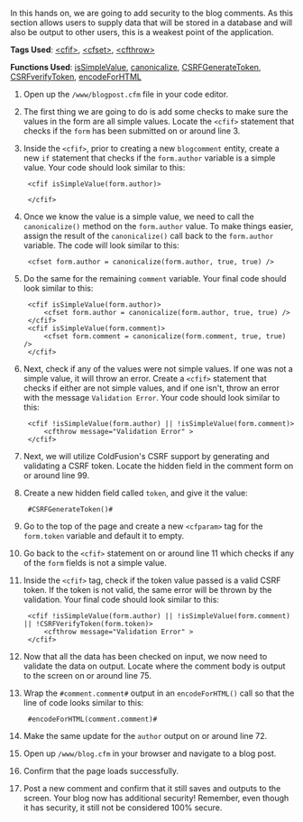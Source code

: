 In this hands on, we are going to add security to the blog comments. As this section allows users to supply data that will be stored in a database and will also be output to other users, this is a weakest point of the application.

**Tags Used**: [\<cfif>](https://helpx.adobe.com/coldfusion/cfml-reference/coldfusion-tags/tags-i/cfif.html), [\<cfset>](https://helpx.adobe.com/coldfusion/cfml-reference/coldfusion-tags/tags-r-s/cfset.html), [\<cfthrow>](https://helpx.adobe.com/coldfusion/cfml-reference/coldfusion-tags/tags-t/cfthrow.html)

**Functions Used**: [isSimpleValue](https://helpx.adobe.com/coldfusion/cfml-reference/coldfusion-functions/functions-in-k/issimplevalue.html), [canonicalize](https://helpx.adobe.com/coldfusion/cfml-reference/coldfusion-functions/functions-c-d/Canonicalize.html), [CSRFGenerateToken](https://helpx.adobe.com/coldfusion/cfml-reference/coldfusion-functions/functions-c-d/CSRFGenerateToken.html), [CSRFverifyToken](https://helpx.adobe.com/coldfusion/cfml-reference/coldfusion-functions/functions-c-d/CSRFVerifyToken.html), [encodeForHTML](https://helpx.adobe.com/coldfusion/cfml-reference/coldfusion-functions/functions-e-g/encodeforhtml.html)

1. Open up the `/www/blogpost.cfm` file in your code editor.
1. The first thing we are going to do is add some checks to make sure the values in the form are all simple values. Locate the `<cfif>` statement that checks if the `form` has been submitted on or around line 3.
1. Inside the `<cfif>`, prior to creating a new `blogcomment` entity, create a new `if` statement that checks if the `form.author` variable is a simple value. Your code should look similar to this:

        <cfif isSimpleValue(form.author)>

        </cfif>

1. Once we know the value is a simple value, we need to call the `canonicalize()` method on the `form.author` value. To make things easier, assign the result of the `canonicalize()` call back to the `form.author` variable. The code will look similar to this:

        <cfset form.author = canonicalize(form.author, true, true) />

1. Do the same for the remaining `comment` variable. Your final code should look similar to this:

        <cfif isSimpleValue(form.author)>
            <cfset form.author = canonicalize(form.author, true, true) />
        </cfif>
        <cfif isSimpleValue(form.comment)>
            <cfset form.comment = canonicalize(form.comment, true, true) />
        </cfif>

1. Next, check if any of the values were not simple values. If one was not a simple value, it will throw an error. Create a `<cfif>` statement that checks if either are not simple values, and if one isn't, throw an error with the message `Validation Error`. Your code should look similar to this:

        <cfif !isSimpleValue(form.author) || !isSimpleValue(form.comment)>
            <cfthrow message="Validation Error" >
        </cfif>

1. Next, we will utilize ColdFusion's CSRF support by generating and validating a CSRF token. Locate the hidden field in the comment form on or around line 99.
1. Create a new hidden field called `token`, and give it the value:

        #CSRFGenerateToken()#

1. Go to the top of the page and create a new `<cfparam>` tag for the `form.token` variable and default it to empty.
1. Go back to the `<cfif>` statement on or around line 11 which checks if any of the `form` fields is not a simple value.
1. Inside the `<cfif>` tag, check if the token value passed is a valid CSRF token. If the token is not valid, the same error will be thrown by the validation. Your final code should look similar to this:

        <cfif !isSimpleValue(form.author) || !isSimpleValue(form.comment) || !CSRFVerifyToken(form.token)>
            <cfthrow message="Validation Error" >
        </cfif>

1. Now that all the data has been checked on input, we now need to validate the data on output. Locate where the comment body is output to the screen on or around line 75.
1. Wrap the `#comment.comment#` output in an `encodeForHTML()` call so that the line of code looks similar to this:

        #encodeForHTML(comment.comment)#

1. Make the same update for the `author` output on or around line 72.
1. Open up `/www/blog.cfm` in your browser and navigate to a blog post.
1. Confirm that the page loads successfully.
1. Post a new comment and confirm that it still saves and outputs to the screen. Your blog now has additional security! Remember, even though it has security, it still not be considered 100% secure.